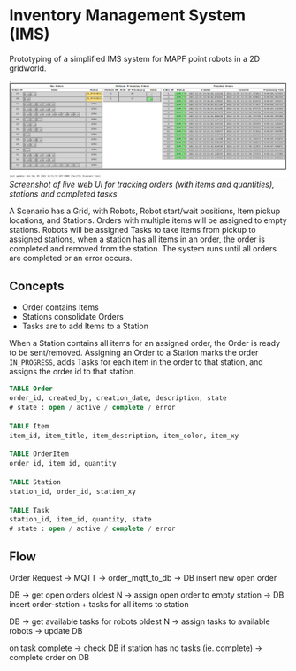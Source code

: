 # Inventory Management System (IMS)

Prototyping of a simplified IMS system for MAPF point robots in a 2D gridworld.

![IMS Web UI](ims_example.png)
*Screenshot of live web UI for tracking orders (with items and quantities), stations and completed tasks*

A Scenario has a Grid, with Robots, Robot start/wait positions, Item pickup locations, and Stations.
Orders with multiple items will be assigned to empty stations.
Robots will be assigned Tasks to take items from pickup to assigned stations,
when a station has all items in an order, the order is completed and removed from the station.
The system runs until all orders are completed or an error occurs.

## Concepts

* Order contains Items
* Stations consolidate Orders
* Tasks are to add Items to a Station

When a Station contains all items for an assigned order, the Order is ready to be sent/removed.
Assigning an Order to a Station marks the order `IN_PROGRESS`,
adds Tasks for each item in the order to that station, and assigns the order id to that station.

```sql
TABLE Order 
order_id, created_by, creation_date, description, state
# state : open / active / complete / error

TABLE Item
item_id, item_title, item_description, item_color, item_xy

TABLE OrderItem
order_id, item_id, quantity

TABLE Station
station_id, order_id, station_xy

TABLE Task
station_id, item_id, quantity, state 
# state : open / active / complete / error
```

## Flow

Order Request -> MQTT -> order_mqtt_to_db -> DB insert new open order

DB -> get open orders oldest N -> assign open order to empty station -> DB insert order-station + tasks for all items to station

DB -> get available tasks for robots oldest N -> assign tasks to available robots -> update DB

on task complete -> check DB if station has no tasks (ie. complete) -> complete order on DB
